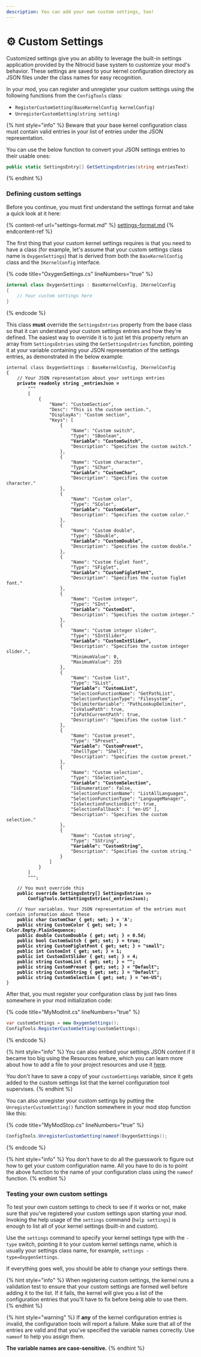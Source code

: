 ```yaml
---
description: You can add your own custom settings, too!
---
```


# ⚙ Custom Settings

Customized settings give you an ability to leverage the built-in settings application provided by the Nitrocid base system to customize your mod's behavior. These settings are saved to your kernel configuration directory as JSON files under the class names for easy recognition.

In your mod, you can register and unregister your custom settings using the following functions from the `ConfigTools` class:

* `RegisterCustomSetting(BaseKernelConfig kernelConfig)`
* `UnregisterCustomSetting(string setting)`

{% hint style="info" %}
Beware that your base kernel configuration class must contain valid entries in your list of entries under the JSON representation.

You can use the below function to convert your JSON settings entries to their usable ones:

```csharp
public static SettingsEntry[] GetSettingsEntries(string entriesText)
```
{% endhint %}

### Defining custom settings

Before you continue, you must first understand the settings format and take a quick look at it here:

{% content-ref url="settings-format.md" %}
[settings-format.md](settings-format.md)
{% endcontent-ref %}

The first thing that your custom kernel settings requires is that you need to have a class (for example, let's assume that your custom settings class name is `OxygenSettings`) that is derived from both the `BaseKernelConfig` class and the `IKernelConfig` interface.

{% code title="OxygenSettings.cs" lineNumbers="true" %}
```csharp
internal class OxygenSettings : BaseKernelConfig, IKernelConfig
{
    // Your custom settings here
}
```
{% endcode %}

This class **must** override the `SettingsEntries` property from the base class so that it can understand your custom settings entries and how they're defined. The easiest way to override it is to just let this property return an array from `SettingsEntries` using the `GetSettingsEntries` function, pointing it at your variable containing your JSON representation of the settings entries, as demonstrated in the below example:

<pre class="language-csharp" data-title="OxygenSettings.cs" data-line-numbers><code class="lang-csharp">internal class OxygenSettings : BaseKernelConfig, IKernelConfig
{
    // Your JSON representation about your settings entries
<strong>    private readonly string _entriesJson =
</strong>        """
        [
            {
                "Name": "CustomSection",
                "Desc": "This is the custom section.",
                "DisplayAs": "Custom section",
                "Keys": [
                    {
                        "Name": "Custom switch",
                        "Type": "SBoolean",
<strong>                        "Variable": "CustomSwitch",
</strong>                        "Description": "Specifies the custom switch."
                    },
                    {
                        "Name": "Custom character",
                        "Type": "SChar",
<strong>                        "Variable": "CustomChar",
</strong>                        "Description": "Specifies the custom character."
                    },
                    {
                        "Name": "Custom color",
                        "Type": "SColor",
<strong>                        "Variable": "CustomColor",
</strong>                        "Description": "Specifies the custom color."
                    },
                    {
                        "Name": "Custom double",
                        "Type": "SDouble",
<strong>                        "Variable": "CustomDouble",
</strong>                        "Description": "Specifies the custom double."
                    },
                    {
                        "Name": "Custom figlet font",
                        "Type": "SFiglet",
<strong>                        "Variable": "CustomFigletFont",
</strong>                        "Description": "Specifies the custom figlet font."
                    },
                    {
                        "Name": "Custom integer",
                        "Type": "SInt",
<strong>                        "Variable": "CustomInt",
</strong>                        "Description": "Specifies the custom integer."
                    },
                    {
                        "Name": "Custom integer slider",
                        "Type": "SIntSlider",
<strong>                        "Variable": "CustomIntSlider",
</strong>                        "Description": "Specifies the custom integer slider.",
                        "MinimumValue": 0,
                        "MaximumValue": 255
                    },
                    {
                        "Name": "Custom list",
                        "Type": "SList",
<strong>                        "Variable": "CustomList",
</strong>                        "SelectionFunctionName": "GetPathList",
                        "SelectionFunctionType": "Filesystem",
                        "DelimiterVariable": "PathLookupDelimiter",
                        "IsValuePath": true,
                        "IsPathCurrentPath": true,
                        "Description": "Specifies the custom list."
                    },
                    {
                        "Name": "Custom preset",
                        "Type": "SPreset",
<strong>                        "Variable": "CustomPreset",
</strong>                        "ShellType": "Shell",
                        "Description": "Specifies the custom preset."
                    },
                    {
                        "Name": "Custom selection",
                        "Type": "SSelection",
<strong>                        "Variable": "CustomSelection",
</strong>                        "IsEnumeration": false,
                        "SelectionFunctionName": "ListAllLanguages",
                        "SelectionFunctionType": "LanguageManager",
                        "IsSelectionFunctionDict": true,
                        "SelectionFallback": [ "en-US" ],
                        "Description": "Specifies the custom selection."
                    },
                    {
                        "Name": "Custom string",
                        "Type": "SString",
<strong>                        "Variable": "CustomString",
</strong>                        "Description": "Specifies the custom string."
                    }
                ]
            }
        ]
        """;

    // You must override this
<strong>    public override SettingsEntry[] SettingsEntries =>
</strong><strong>        ConfigTools.GetSettingsEntries(_entriesJson);
</strong>
    // Your variables. Your JSON representation of the entries must contain information about these
<strong>    public char CustomChar { get; set; } = 'A';
</strong><strong>    public string CustomColor { get; set; } = Color.Empty.PlainSequence;
</strong><strong>    public double CustomDouble { get; set; } = 0.5d;
</strong><strong>    public bool CustomSwitch { get; set; } = true;
</strong><strong>    public string CustomFigletFont { get; set; } = "small";
</strong><strong>    public int CustomInt { get; set; } = 1;
</strong><strong>    public int CustomIntSlider { get; set; } = 4;
</strong><strong>    public string CustomList { get; set; } = "";
</strong><strong>    public string CustomPreset { get; set; } = "Default";
</strong><strong>    public string CustomString { get; set; } = "Default";
</strong><strong>    public string CustomSelection { get; set; } = "en-US";
</strong>}
</code></pre>

After that, you must register your confguration class by just two lines somewhere in your mod initialization code:

{% code title="MyModInit.cs" lineNumbers="true" %}
```csharp
var customSettings = new OxygenSettings();
ConfigTools.RegisterCustomSetting(customSettings);
```
{% endcode %}

{% hint style="info" %}
You can also embed your settings JSON content if it became too big using the Resources feature, which you can learn more about how to add a file to your project resources and use it [here](https://learn.microsoft.com/en-us/dotnet/core/extensions/create-resource-files).

You don't have to save a copy of your `customSettings` variable, since it gets added to the custom settings list that the kernel configuration tool supervises.
{% endhint %}

You can also unregister your custom settings by putting the `UnregisterCustomSetting()` function somewhere in your mod stop function like this:

{% code title="MyModStop.cs" lineNumbers="true" %}
```csharp
ConfigTools.UnregisterCustomSetting(nameof(OxygenSettings));
```
{% endcode %}

{% hint style="info" %}
You don't have to do all the guesswork to figure out how to get your custom configuration name. All you have to do is to point the above function to the name of your configuration class using the `nameof` function.
{% endhint %}

### Testing your own custom settings

To test your own custom settings to check to see if it works or not, make sure that you've registered your custom settings upon starting your mod. Invoking the help usage of the `settings` command (`help settings`) is enough to list all of your kernel settings (built-in and custom).

Use the `settings` command to specify your kernel settings type with the `-type` switch, pointing it to your custom kernel settings name, which is usually your settings class name, for example, `settings -type=OxygenSettings`.

If everything goes well, you should be able to change your settings there.

{% hint style="info" %}
When registering custom settings, the kernel runs a validation test to ensure that your custom settings are formed well before adding it to the list. If it fails, the kernel will give you a list of the configuration entries that you'll have to fix before being able to use them.
{% endhint %}

{% hint style="warning" %}
If **any** of the kernel configuration entries is invalid, the configuration tools will report a failure. Make sure that all of the entries are valid and that you've specified the variable names correctly. Use `nameof` to help you assign them.

**The variable names are case-sensitive.**
{% endhint %}
